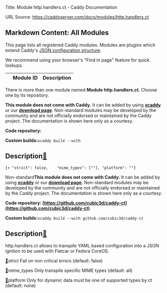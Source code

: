 Title: Module http.handlers.ct - Caddy Documentation

URL Source: https://caddyserver.com/docs/modules/http.handlers.ct

Markdown Content:
All Modules
-----------

This page lists all registered Caddy modules. Modules are plugins which extend Caddy's [JSON configuration structure](https://caddyserver.com/docs/json/).

We recommend using your browser's "Find in page" feature for quick lookups.

|  | Module ID | Description |
| --- | --- | --- |

There is more than one module named **Module http.handlers.ct**. Choose one by its repository.

**This module does not come with Caddy.** It can be added by using **[xcaddy](https://caddyserver.com/docs/build#xcaddy)** or our **[download page](https://caddyserver.com/download)**. Non-standard modules may be developed by the community and are not officially endorsed or maintained by the Caddy project. The documentation is shown here only as a courtesy.

**Code repository:**

**Custom builds:**`xcaddy build --with`

Description[🔗](https://caddyserver.com/docs/modules/http.handlers.ct#docs "Direct link")
-----------------------------------------------------------------------------------------

`{▾	"strict": false,	"mime_types": [""],	"platform": ""}`

Non-standard**This module does not come with Caddy.** It can be added by using **[xcaddy](https://caddyserver.com/docs/build#xcaddy)** or our **[download page](https://caddyserver.com/download)**. Non-standard modules may be developed by the community and are not officially endorsed or maintained by the Caddy project. The documentation is shown here only as a courtesy.

**Code repository: [https://github.com/cubic3d/caddy-ct](https://github.com/cubic3d/caddy-ct)**

**Custom builds:**`xcaddy build --with github.com/cubic3d/caddy-ct`

Description[🔗](https://caddyserver.com/docs/modules/http.handlers.ct#docs "Direct link")
-----------------------------------------------------------------------------------------

http.handlers.ct allows to transpile YAML based configuration into a JSON ignition to be used with Flatcar or Fedora CoreOS.

[🔗](https://caddyserver.com/docs/modules/http.handlers.ct#strict)strict
Fail on non critical errors (default: false)

[🔗](https://caddyserver.com/docs/modules/http.handlers.ct#mime_types)mime_types
Only transpile specific MIME types (default: all)

[🔗](https://caddyserver.com/docs/modules/http.handlers.ct#platform)platform
Only for dynamic data must be one of supported types by ct (default: none)
